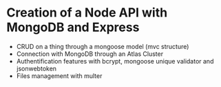 # Creation of a Node API with MongoDB and Express

- CRUD on a thing through a mongoose model (mvc structure)
- Connection with MongoDB through an Atlas Cluster
- Authentification features with bcrypt, mongoose unique validator and jsonwebtoken
- Files management with multer
